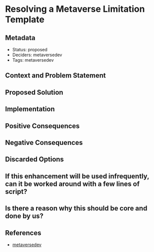 # Resolving a Metaverse Limitation Template

## Metadata

- Status: proposed <!-- draft | proposed | rejected | accepted | deprecated | superseded by -->
- Deciders: metaversedev
- Tags: metaversedev

## Context and Problem Statement

## Proposed Solution

## Implementation

## Positive Consequences

## Negative Consequences

## Discarded Options

## If this enhancement will be used infrequently, can it be worked around with a few lines of script?

## Is there a reason why this should be core and done by us?

## References

- [metaversedev](https://github.com/AngellXR/metaversedev)
